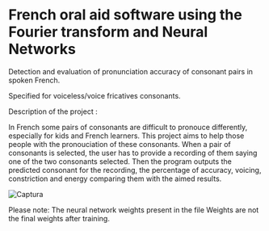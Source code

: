 # French oral aid software using the Fourier transform and Neural Networks

Detection and evaluation of pronunciation accuracy of consonant pairs in spoken French.

Specified for voiceless/voice fricatives consonants.

Description of the project :

In French some pairs of consonants are difficult to pronouce differently, especially for kids and French learners.
This project aims to help those people with the pronouciation of these consonants. When a pair of consonants
is selected, the user has to provide a recording of them saying one of the two consonants selected. Then the
program outputs the predicted consonant for the recording, the percentage of accuracy, voicing, constriction 
and energy comparing them with the aimed results.

![Captura](https://user-images.githubusercontent.com/77886135/151235623-0ae2dc95-af96-410c-8002-ce4975754b4d.PNG)

Please note: The neural network weights present in the file Weights are not the final weights after training.

